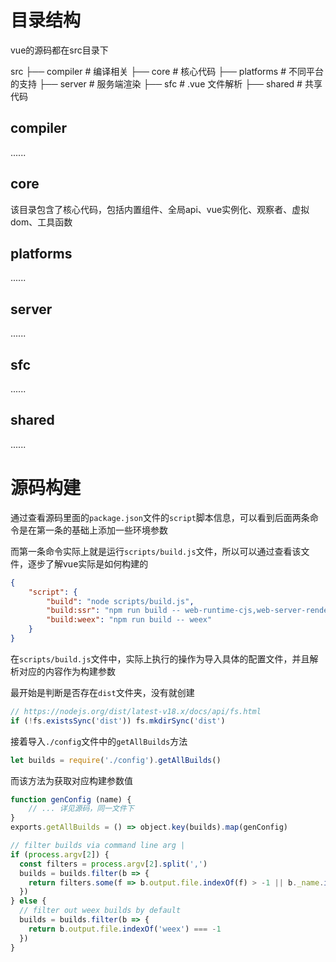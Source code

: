 

# 目录结构

vue的源码都在src目录下

src
├── compiler       # 编译相关 
├── core             # 核心代码 
├── platforms      # 不同平台的支持
├── server           # 服务端渲染
├── sfc               # .vue 文件解析
├── shared          # 共享代码



## compiler

......

## core

该目录包含了核心代码，包括内置组件、全局api、vue实例化、观察者、虚拟dom、工具函数

## platforms

......

## server

......

## sfc

......

## shared

......



# 源码构建

通过查看源码里面的`package.json`文件的`script`脚本信息，可以看到后面两条命令是在第一条的基础上添加一些环境参数

而第一条命令实际上就是运行`scripts/build.js`文件，所以可以通过查看该文件，逐步了解vue实际是如何构建的
```json
{
    "script": {
        "build": "node scripts/build.js",
        "build:ssr": "npm run build -- web-runtime-cjs,web-server-renderer",
        "build:weex": "npm run build -- weex"
    }
}
```

在`scripts/build.js`文件中，实际上执行的操作为导入具体的配置文件，并且解析对应的内容作为构建参数

最开始是判断是否存在`dist`文件夹，没有就创建
```js
// https://nodejs.org/dist/latest-v18.x/docs/api/fs.html
if (!fs.existsSync('dist')) fs.mkdirSync('dist')
```

接着导入`./config`文件中的`getAllBuilds`方法
```js
let builds = require('./config').getAllBuilds()
```

而该方法为获取对应构建参数值
```js
function genConfig (name) {
    // ... 详见源码，同一文件下
}
exports.getAllBuilds = () => object.key(builds).map(genConfig)
```


```js
// filter builds via command line arg | 
if (process.argv[2]) {
  const filters = process.argv[2].split(',')
  builds = builds.filter(b => {
    return filters.some(f => b.output.file.indexOf(f) > -1 || b._name.indexOf(f) > -1)
  })
} else {
  // filter out weex builds by default
  builds = builds.filter(b => {
    return b.output.file.indexOf('weex') === -1
  })
}
```
